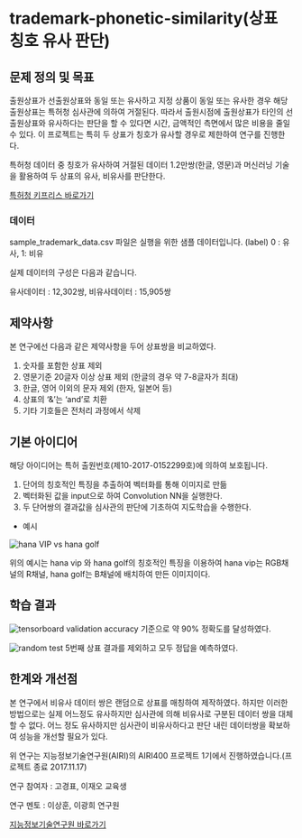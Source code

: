 # trademark-phonetic-similarity(상표 칭호 유사 판단)

## 문제 정의 및 목표
출원상표가 선출원상표와 동일 또는 유사하고 지정 상품이 동일 또는 유사한 경우 해당 출원상표는 특허청 심사관에 의하여 거절된다. 
따라서 출원시점에 출원상표가 타인의 선출원상표와 유사하다는 판단을 할 수 있다면 시간, 금액적인 측면에서 많은 비용을 줄일 수 있다. 
이 프로젝트는 특히 두 상표가 칭호가 유사할 경우로 제한하여 연구를 진행한다. 

특허청 데이터 중 칭호가 유사하여 거절된 데이터 1.2만쌍(한글, 영문)과 머신러닝 기술을 활용하여 두 상표의 유사, 비유사를 판단한다.

[특허청 키프리스 바로가기](http://plus.kipris.or.kr/)

### 데이터
sample_trademark_data.csv 파일은 실행을 위한 샘플 데이터입니다.
(label) 0 : 유사, 1: 비유

실제 데이터의 구성은 다음과 같습니다.

유사데이터 : 12,302쌍, 비유사데이터 : 15,905쌍

## 제약사항
본 연구에선 다음과 같은 제약사항을 두어 상표쌍을 비교하였다.
1. 숫자를 포함한 상표 제외 
2. 영문기준 20글자 이상 상표 제외 (한글의 경우 약 7-8글자가 최대)
3. 한글, 영어 이외의 문자 제외 (한자, 일본어 등) 
4. 상표의 ‘&’는 ‘and’로 치환 
5. 기타 기호들은 전처리 과정에서 삭제

## 기본 아이디어
해당 아이디어는 특허 출원번호(제10-2017-0152299호)에 의하여 보호됩니다.

1. 단어의 칭호적인 특징을 추출하여 벡터화를 통해 이미지로 만듦
2. 벡터화된 값을 input으로 하여 Convolution NN을 실행한다.
3. 두 단어쌍의 결과값을 심사관의 판단에 기초하여 지도학습을 수행한다.

- 예시

![hana VIP vs hana golf](https://github.com/pyobro/airi400-trademarks-phonetic-classification/blob/master/data/image_merge/HANA%20VIP.Hanagolf.0.png)

위의 예시는 hana vip 와 hana golf의 칭호적인 특징을 이용하여 hana vip는 RGB채널의 R채널, hana golf는 B채널에 배치하여 만든 이미지이다. 

## 학습 결과

![tensorboard](https://github.com/pyobro/airi400-trademarks-phonetic-classification/blob/master/epoch20-LR0.001.png)
validation accuracy 기준으로 약 90% 정확도를 달성하였다. 

![random test](https://github.com/pyobro/airi400-trademarks-phonetic-classification/blob/master/result.png)
5번째 상표 결과를 제외하고 모두 정답을 예측하였다. 

## 한계와 개선점
본 연구에서 비유사 데이터 쌍은 랜덤으로 상표를 매칭하여 제작하였다. 하지만 이러한 방법으로는 실제 어느정도 유사하지만 심사관에 의해 비유사로 
구분된 데이터 쌍을 대체할 수 없다. 어느 정도 유사하지만 심사관이 비유사하다고 판단 내린 데이터쌍을 확보하여 성능을 개선할 필요가 있다. 

위 연구는 지능정보기술연구원(AIRI)의 AIRI400 프로젝트 1기에서 진행하였습니다.(프로젝트 종료 2017.11.17)

연구 참여자 : 고경표, 이재오 교육생

연구 멘토 : 이상훈, 이광희 연구원

[지능정보기술연구원 바로가기](http://airi.kr/research-division/notice/?mod=document&uid=28)
